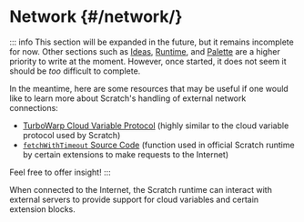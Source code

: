 # Network {#/network/}

::: info
This section will be expanded in the future, but it remains incomplete for now. Other sections such as [Ideas](/ideas/), [Runtime](/runtime/), and [Palette](/palette/) are a higher priority to write at the moment. However, once started, it does not seem it should be *too* difficult to complete.

In the meantime, here are some resources that may be useful if one would like to learn more about Scratch's handling of external network connections:

- [TurboWarp Cloud Variable Protocol](https://github.com/TurboWarp/cloud-server/blob/master/doc/protocol.md) (highly similar to the cloud variable protocol used by Scratch)
- [`fetchWithTimeout` Source Code](https://github.com/scratchfoundation/scratch-link/tree/develop/Documentation) (function used in official Scratch runtime by certain extensions to make requests to the Internet)

Feel free to offer insight!
:::

When connected to the Internet, the Scratch runtime can interact with external servers to provide support for cloud variables and certain extension blocks.
